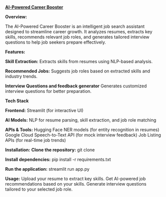 <u>**AI-Powered Career Booster**</u>

**Overview:**

The AI-Powered Career Booster is an intelligent job search assistant designed to streamline career growth. It analyzes resumes, extracts key skills, recommends relevant job roles, and generates tailored interview questions to help job seekers prepare effectively.

**Features:**

**Skill Extraction:**
Extracts skills from resumes using NLP-based analysis.

**Recommended Jobs:**
Suggests job roles based on extracted skills and industry trends.

**Interview Questions and feedback generator** 
Generates customized interview questions for better preparation.

**Tech Stack**

****Frontend**:**
Streamlit (for interactive UI)

**AI Models:** 
NLP for resume parsing, skill extraction, and job role matching

**APIs & Tools:**
Hugging Face NER models (for entity recognition in resumes)
Google Cloud Speech-to-Text API (for mock interview feedback)
Job Listing APIs (for real-time job trends)


**Installation:**
**Clone the repository:**
git clone




**Install dependencies:**
pip install -r requirements.txt

**Run the application:**
streamlit run app.py

**Usage:**
Upload your resume to extract key skills.
Get AI-powered job recommendations based on your skills.
Generate interview questions tailored to your selected job role.
